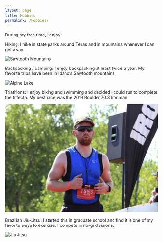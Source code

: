 ```yaml
---
layout: page
title: Hobbies
permalink: /Hobbies/
---
```


During my free time, I enjoy:

Hiking: I hike in state parks around Texas and in mountains whenever I can get away.

![Sawtooth Mountains](/assets/sawtooths.png)

Backpacking / camping: I enjoy backpacking at least twice a year. My favorite trips have been in Idaho’s Sawtooth mountains.

![Alpine Lake](/assets/alpine_lake.png)

Triathlons: I enjoy biking and swimming and decided I could run to complete the trifecta. My best race was the 2019 Boulder 70.3 Ironman

![Ironman](/assets/ironman.png)

Brazilian Jiu-Jitsu: I started this in graduate school and find it is one of my favorite ways to exercise. I compete in no-gi divisions.

![Jiu Jitsu](/assets/jiu_jitsu.png)
